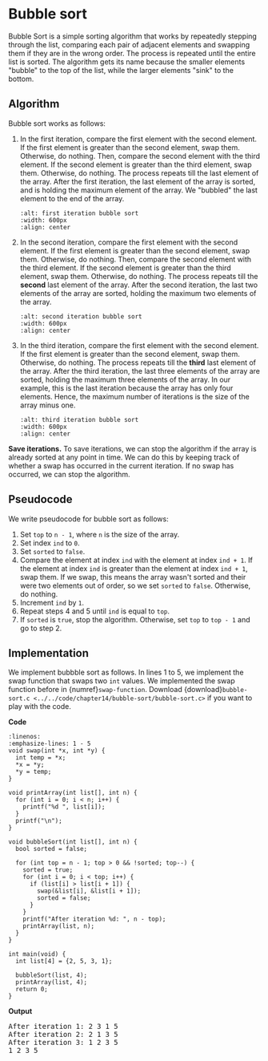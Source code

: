 # Bubble sort

Bubble Sort is a simple sorting algorithm that works by repeatedly stepping through the list, comparing each pair of adjacent elements and swapping them if they are in the wrong order. The process is repeated until the entire list is sorted. The algorithm gets its name because the smaller elements "bubble" to the top of the list, while the larger elements "sink" to the bottom.

## Algorithm

Bubble sort works as follows:

1. In the first iteration, compare the first element with the second element. If the first element is greater than the second element, swap them. Otherwise, do nothing. Then, compare the second element with the third element. If the second element is greater than the third element, swap them. Otherwise, do nothing. The process repeats till the last element of the array. After the first iteration, the last element of the array is sorted, and is holding the maximum element of the array. We "bubbled" the last element to the end of the array.

    ```{figure} ./images/first-iter-bubble-sort.png
    :alt: first iteration bubble sort
    :width: 600px
    :align: center
    ```

2. In the second iteration, compare the first element with the second element. If the first element is greater than the second element, swap them. Otherwise, do nothing. Then, compare the second element with the third element. If the second element is greater than the third element, swap them. Otherwise, do nothing. The process repeats till the **second** last element of the array. After the second iteration, the last two elements of the array are sorted, holding the maximum two elements of the array.

    ```{figure} ./images/second-iter-bubble-sort.png
    :alt: second iteration bubble sort
    :width: 600px
    :align: center
    ```

3. In the third iteration, compare the first element with the second element. If the first element is greater than the second element, swap them. Otherwise, do nothing. The process repeats till the **third** last element of the array. After the third iteration, the last three elements of the array are sorted, holding the maximum three elements of the array. In our example, this is the last iteration because the array has only four elements. Hence, the maximum number of iterations is the size of the array minus one.

    ```{figure} ./images/third-iter-bubble-sort.png
    :alt: third iteration bubble sort
    :width: 600px
    :align: center
    ```

**Save iterations.** To save iterations, we can stop the algorithm if the array is already sorted at any point in time. We can do this by keeping track of whether a swap has occurred in the current iteration. If no swap has occurred, we can stop the algorithm.

## Pseudocode

We write pseudocode for bubble sort as follows:

1. Set `top` to `n - 1`, where `n` is the size of the array.
2. Set index `ind` to `0`.
3. Set `sorted` to `false`.
4. Compare the element at index `ind` with the element at index `ind + 1`. If the element at index `ind` is greater than the element at index `ind + 1`, swap them. If we swap, this means the array wasn't sorted and their were two elements out of order, so we set `sorted` to `false`. Otherwise, do nothing.
5. Increment `ind` by `1`.
6. Repeat steps $4$ and $5$ until `ind` is equal to `top`.
7. If `sorted` is `true`, stop the algorithm. Otherwise, set `top` to `top - 1` and go to step $2$.

## Implementation

We implement bubbble sort as follows. In lines $1$ to $5$, we implement the swap function that swaps two `int` values. We implemented the swap function before in {numref}`swap-function`. Download {download}`bubble-sort.c <../../code/chapter14/bubble-sort/bubble-sort.c>` if you want to play with the code.

**Code**
```{code-block} c
:linenos:
:emphasize-lines: 1 - 5
void swap(int *x, int *y) {
  int temp = *x;
  *x = *y;
  *y = temp;
}

void printArray(int list[], int n) {
  for (int i = 0; i < n; i++) {
    printf("%d ", list[i]);
  }
  printf("\n");
}

void bubbleSort(int list[], int n) {
  bool sorted = false;

  for (int top = n - 1; top > 0 && !sorted; top--) {
    sorted = true;
    for (int i = 0; i < top; i++) {
      if (list[i] > list[i + 1]) {
        swap(&list[i], &list[i + 1]);
        sorted = false;
      }
    }
    printf("After iteration %d: ", n - top);
    printArray(list, n);
  }
}

int main(void) {
  int list[4] = {2, 5, 3, 1};

  bubbleSort(list, 4);
  printArray(list, 4);
  return 0;
}
```

**Output**
<pre>
After iteration 1: 2 3 1 5 
After iteration 2: 2 1 3 5 
After iteration 3: 1 2 3 5 
1 2 3 5
</pre>